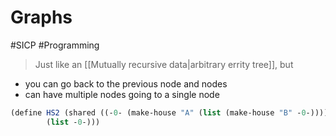 # Graphs

#SICP #Programming

> Just like an [[Mutually recursive data|arbitrary errity tree]], but

- you can go back to the previous node and nodes
- can have multiple nodes going to a single node

```scheme
(define HS2 (shared ((-0- (make-house "A" (list (make-house "B" -0-)))))
		(list -0-)))
```
